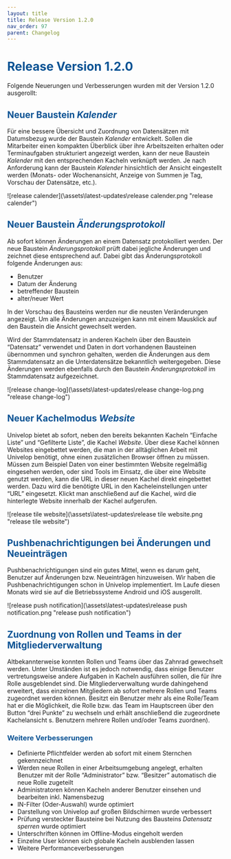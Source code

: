 ```yaml
---
layout: title
title: Release Version 1.2.0
nav_order: 97
parent: Changelog
---
```


# <span style="color:#0b5394">**Release Version 1.2.0**</span>

Folgende Neuerungen und Verbesserungen wurden mit der Version 1.2.0 ausgerollt:

## <span style="color:#0b5394">**Neuer Baustein _Kalender_**</span>

Für eine bessere Übersicht und Zuordnung von Datensätzen mit Datumsbezug wurde der Baustein _Kalender_ entwickelt. Sollen die Mitarbeiter einen kompakten Überblick über ihre Arbeitszeiten erhalten oder Terminaufgaben strukturiert angezeigt werden, kann der neue Baustein _Kalender_ mit den entsprechenden Kacheln verknüpft werden. Je nach Anforderung kann der Baustein _Kalender_ hinsichtlich der Ansicht eingestellt werden (Monats- oder Wochenansicht, Anzeige von Summen je Tag, Vorschau der Datensätze, etc.).

![release calender](\assets\latest-updates\release calender.png "release calender")

## <span style="color:#0b5394">**Neuer Baustein _Änderungsprotokoll_**</span>

Ab sofort können Änderungen an einem Datensatz protokolliert werden. Der neue Baustein _Änderungsprotokoll_ prüft dabei jegliche Änderungen und zeichnet diese entsprechend auf. Dabei gibt das Änderungsprotokoll folgende Änderungen aus:

-   Benutzer
-   Datum der Änderung
-   betreffender Baustein
-   alter/neuer Wert

In der Vorschau des Bausteins werden nur die neusten Veränderungen angezeigt. Um alle Änderungen anzuzeigen kann mit einem Mausklick auf den Baustein die Ansicht gewechselt werden.

Wird der Stammdatensatz in anderen Kacheln über den Baustein “Datensatz” verwendet und Daten in dort vorhandenen Bausteinen übernommen und synchron gehalten, werden die Änderungen aus dem Stammdatensatz an die Unterdatensätze bekanntlich weitergegeben. Diese Änderungen werden ebenfalls durch den Baustein _Änderungsprotokoll_ im Stammdatensatz aufgezeichnet.

![release change-log](\assets\latest-updates\release change-log.png "release change-log")

## <span style="color:#0b5394">**Neuer Kachelmodus _Website_**</span>

Univelop bietet ab sofort, neben den bereits bekannten Kacheln “Einfache Liste” und “Gefilterte Liste”, die Kachel _Website_. Über diese Kachel können Websites eingebettet werden, die man in der alltäglichen Arbeit mit Univelop benötigt, ohne einen zusätzlichen Browser öffnen zu müssen. Müssen zum Beispiel Daten von einer bestimmten Website regelmäßig eingesehen werden, oder sind Tools im Einsatz, die über eine Website genutzt werden, kann die URL in dieser neuen Kachel direkt eingebettet werden. Dazu wird die benötigte URL in den Kacheleinstellungen unter “URL” eingesetzt. Klickt man anschließend auf die Kachel, wird die hinterlegte Website innerhalb der Kachel aufgerufen.

![release tile website](\assets\latest-updates\release tile website.png "release tile website")

## <span style="color:#0b5394">**Pushbenachrichtigungen bei Änderungen und Neueinträgen**</span>

Pushbenachrichtigungen sind ein gutes Mittel, wenn es darum geht, Benutzer auf Änderungen bzw. Neueinträgen hinzuweisen. Wir haben die Pushbenachrichtigungen schon in Univelop implementiert. Im Laufe diesen Monats wird sie auf die Betriebssysteme Android und iOS ausgerollt.

![release push notification](\assets\latest-updates\release push notification.png "release push notification")

## <span style="color:#0b5394">**Zuordnung von Rollen und Teams in der Mitgliederverwaltung**</span>

Altbekannterweise konnten Rollen und Teams über das Zahnrad gewechselt werden. Unter Umständen ist es jedoch notwendig, dass einige Benutzer vertretungsweise andere Aufgaben in Kacheln ausführen sollen, die für ihre Rolle ausgeblendet sind. Die Mitgliederverwaltung wurde dahingehend erweitert, dass einzelnen Mitgliedern ab sofort mehrere Rollen und Teams zugeordnet werden können. Besitzt ein Benutzer mehr als eine Rolle/Team hat er die Möglichkeit, die Rolle bzw. das Team im Hauptscreen über den Button “drei Punkte” zu wechseln und erhält anschließend die zugeordnete Kachelansicht s. Benutzern mehrere Rollen und/oder Teams zuordnen).

### <span style="color:#0b5394">**Weitere Verbesserungen**</span>

-   Definierte Pflichtfelder werden ab sofort mit einem Sternchen gekennzeichnet
-   Werden neue Rollen in einer Arbeitsumgebung angelegt, erhalten Benutzer mit der Rolle “Administrator” bzw. “Besitzer” automatisch die neue Rolle zugeteilt
-   Administratoren können Kacheln anderer Benutzer einsehen und bearbeiten inkl. Namensbezug
-   IN-Filter (Oder-Auswahl) wurde optimiert
-   Darstellung von Univelop auf großen Bildschirmen wurde verbessert
-   Prüfung versteckter Bausteine bei Nutzung des Bausteins _Datensatz sperren_ wurde optimiert
-   Unterschriften können im Offline-Modus eingeholt werden
-   Einzelne User können sich globale Kacheln ausblenden lassen
-   Weitere Performanceverbesserungen
